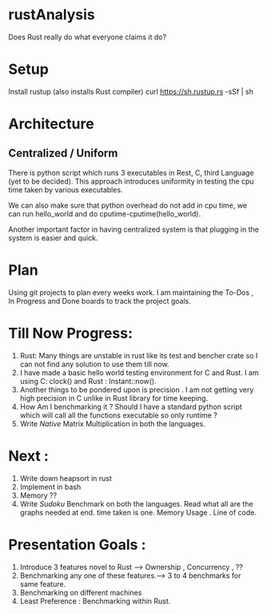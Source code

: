 # rustAnalysis
Does Rust really do what everyone claims it do?

# Setup 

Install rustup (also installs Rust compiler) curl https://sh.rustup.rs -sSf | sh

# Architecture

## Centralized / Uniform

There is python script which runs 3 executables in Rest, C, third Language (yet to be decided). This approach introduces uniformity in testing the cpu time taken by various executables.

We can also make sure that python overhead do not add in cpu time, we can run hello_world and do cputime-cputime(hello_world).

Another important factor in having centralized system is that plugging in the system is easier and quick.


# Plan

Using git projects to plan every weeks work. I am maintaining the To-Dos , In Progress and Done boards to track the project goals.

# Till Now Progress:

1. Rust: Many things are unstable in rust like its test and bencher crate so I can not find any solution to use them till now. 
2. I have made a basic hello world testing environment for C and Rust. I am using C: clock() and Rust : Instant::now(). 
3. Another things to be pondered upon is precision . I am not getting very high precision in C unlike in Rust library for time keeping.
4. How Am I benchmarking it ? Should I have a standard python script which will call all the functions executable so only runtime ? 
5. Write *Native* Matrix Multiplication in both the languages.

# Next :

1. Write down heapsort in rust 
2. Implement in bash
3. Memory ??
4. Write *Sudoku* Benchmark on both the languages. Read what all are the graphs needed at end. time taken is one. Memory Usage . Line of code. 

# Presentation Goals :

1. Introduce 3 features novel to Rust --> Ownership , Concurrency , ??
2. Benchmarking any one of these features.--> 3 to 4 benchmarks for same feature.
3. Benchmarking on different machines
4. Least Preference : Benchmarking within Rust.


